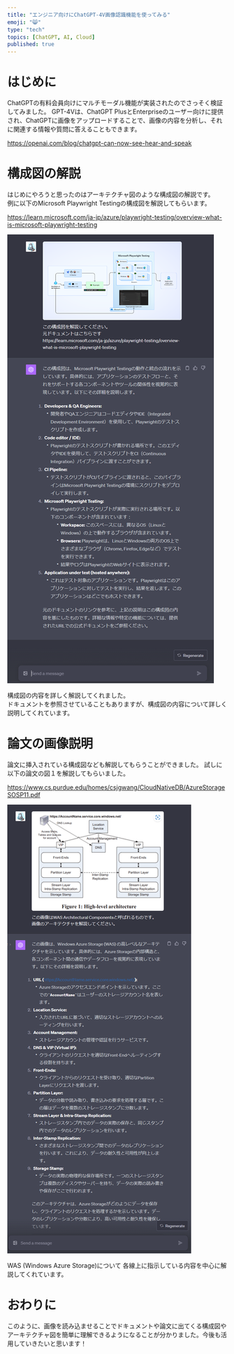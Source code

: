 ```yaml
---
title: "エンジニア向けにChatGPT-4V画像認識機能を使ってみる"
emoji: "😸"
type: "tech"
topics: [ChatGPT, AI, Cloud]
published: true
---
```

# はじめに
ChatGPTの有料会員向けにマルチモーダル機能が実装されたのでさっそく検証してみました。
GPT-4Vは、ChatGPT PlusとEnterpriseのユーザー向けに提供され、ChatGPTに画像をアップロードすることで、画像の内容を分析し、それに関連する情報や質問に答えることもできます。

https://openai.com/blog/chatgpt-can-now-see-hear-and-speak

# 構成図の解説
はじめにやろうと思ったのはアーキテクチャ図のような構成図の解説です。  
例に以下のMicrosoft Playwright Testingの構成図を解説してもらいます。

https://learn.microsoft.com/ja-jp/azure/playwright-testing/overview-what-is-microsoft-playwright-testing

![Alt text](image.png)

構成図の内容を詳しく解説してくれました。  
ドキュメントを参照させていることもありますが、構成図の内容について詳しく説明してくれています。

# 論文の画像説明
論文に挿入されている構成図なども解説してもらうことができました。
試しに以下の論文の図１を解説してもらいました。

https://www.cs.purdue.edu/homes/csjgwang/CloudNativeDB/AzureStorageSOSP11.pdf

![Alt text](image-1.png)

WAS (Windows Azure Storage)について
各線上に指示している内容を中心に解説してくれています。


# おわりに
このように、画像を読み込ませることでドキュメントや論文に出てくる構成図やアーキテクチャ図を簡単に理解できるようになることが分かりました。今後も活用していきたいと思います！